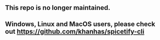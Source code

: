 ## This repo is no longer maintained.

## Windows, Linux and MacOS users, please check out https://github.com/khanhas/spicetify-cli
